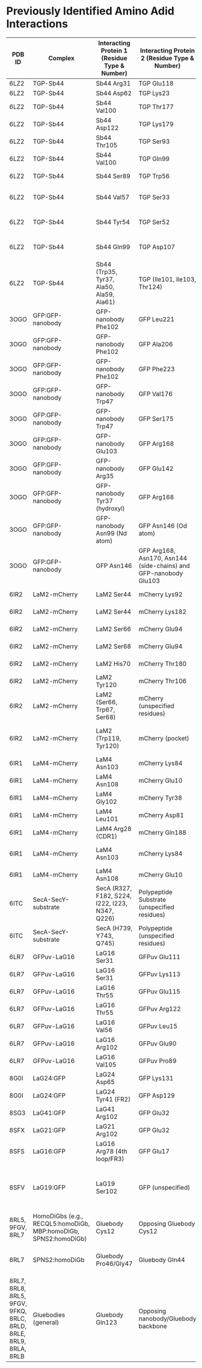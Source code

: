# Previously Identified Amino Adid Interactions 

| PDB ID | Complex | Interacting Protein 1 (Residue Type & Number) | Interacting Protein 2 (Residue Type & Number) | Type of Interaction |
|--------|---------|-----------------------------------------------|-----------------------------------------------|--------------------|
| 6LZ2   | TGP-Sb44 | Sb44 Arg31 | TGP Glu118 | Salt bridge |
| 6LZ2   | TGP-Sb44 | Sb44 Asp62 | TGP Lys23 | Salt bridge |
| 6LZ2   | TGP-Sb44 | Sb44 Val100 | TGP Thr177 | Hydrogen bond (side chain) |
| 6LZ2   | TGP-Sb44 | Sb44 Asp122 | TGP Lys179 | Hydrogen bond (side chain) |
| 6LZ2   | TGP-Sb44 | Sb44 Thr105 | TGP Ser93 | Hydrogen bond (side chain) |
| 6LZ2   | TGP-Sb44 | Sb44 Val100 | TGP Gln99 | Hydrogen bond (side chain) |
| 6LZ2   | TGP-Sb44 | Sb44 Ser89 | TGP Trp56 | Hydrogen bond (side chain) |
| 6LZ2   | TGP-Sb44 | Sb44 Val57 | TGP Ser33 | Hydrogen bond (backbone contribution) |
| 6LZ2   | TGP-Sb44 | Sb44 Tyr54 | TGP Ser52 | Hydrogen bond (backbone contribution) |
| 6LZ2   | TGP-Sb44 | Sb44 Gln99 | TGP Asp107 | Hydrogen bond (backbone contribution) |
| 6LZ2   | TGP-Sb44 | Sb44 (Trp35, Tyr37, Ala50, Ala59, Ala61) | TGP (Ile101, Ile103, Thr124) | Hydrophobic interaction (rich network) |
| 3OGO   | GFP:GFP-nanobody | GFP-nanobody Phe102 | GFP Leu221 | Hydrophobic interaction |
| 3OGO   | GFP:GFP-nanobody | GFP-nanobody Phe102 | GFP Ala206 | Hydrophobic interaction |
| 3OGO   | GFP:GFP-nanobody | GFP-nanobody Phe102 | GFP Phe223 | Hydrophobic interaction |
| 3OGO   | GFP:GFP-nanobody | GFP-nanobody Trp47 | GFP Val176 | Hydrophobic interaction |
| 3OGO   | GFP:GFP-nanobody | GFP-nanobody Trp47 | GFP Ser175 | Hydrophobic interaction |
| 3OGO   | GFP:GFP-nanobody | GFP-nanobody Glu103 | GFP Arg168 | Salt bridge |
| 3OGO   | GFP:GFP-nanobody | GFP-nanobody Arg35 | GFP Glu142 | Salt bridge |
| 3OGO   | GFP:GFP-nanobody | GFP-nanobody Tyr37 (hydroxyl) | GFP Arg168 | Hydrogen bond |
| 3OGO   | GFP:GFP-nanobody | GFP-nanobody Asn99 (Nd atom) | GFP Asn146 (Od atom) | Hydrogen bond (atom-specific) |
| 3OGO   | GFP:GFP-nanobody | GFP Asn146 | GFP Arg168, Asn170, Asn144 (side-chains) and GFP-nanobody Glu103 | Vicinity (buried hydrophilic environment) |
| 6IR2   | LaM2-mCherry | LaM2 Ser44 | mCherry Lys92 | Hydrogen bond (2.9 Å) |
| 6IR2   | LaM2-mCherry | LaM2 Ser44 | mCherry Lys182 | Hydrogen bond (2.9 Å) |
| 6IR2   | LaM2-mCherry | LaM2 Ser66 | mCherry Glu94 | Hydrogen bond (2.7 Å) |
| 6IR2   | LaM2-mCherry | LaM2 Ser68 | mCherry Glu94 | Hydrogen bond (2.6 Å) |
| 6IR2   | LaM2-mCherry | LaM2 His70 | mCherry Thr180 | Hydrogen bond (3.0 Å) |
| 6IR2   | LaM2-mCherry | LaM2 Tyr120 | mCherry Thr106 | Hydrogen bond (2.8 Å) |
| 6IR2   | LaM2-mCherry | LaM2 (Ser66, Trp67, Ser68) | mCherry (unspecified residues) | Hydrophobic interaction (strong) |
| 6IR2   | LaM2-mCherry | LaM2 (Trp119, Tyr120) | mCherry (pocket) | Hydrophobic interaction (insertion into pocket) |
| 6IR1   | LaM4-mCherry | LaM4 Asn103 | mCherry Lys84 | Hydrogen bond (2.9 Å) |
| 6IR1   | LaM4-mCherry | LaM4 Asn108 | mCherry Glu10 | Hydrogen bond (2.8 Å) |
| 6IR1   | LaM4-mCherry | LaM4 Gly102 | mCherry Tyr38 | Hydrogen bond (2.8 Å) |
| 6IR1   | LaM4-mCherry | LaM4 Leu101 | mCherry Asp81 | Hydrogen bond (3.0 Å) |
| 6IR1   | LaM4-mCherry | LaM4 Arg28 (CDR1) | mCherry Gln188 | Hydrogen bond (3.0 Å) |
| 6IR1   | LaM4-mCherry | LaM4 Asn103 | mCherry Lys84 | Van der Waals forces / surface complementarity |
| 6IR1   | LaM4-mCherry | LaM4 Asn108 | mCherry Glu10 | Hydrogen bond (specific) |
| 6ITC   | SecA-SecY-substrate | SecA (R327, F182, S224, I222, I223, N347, Q226) | Polypeptide Substrate (unspecified residues) | Interaction (clamp surrounding substrate) |
| 6ITC   | SecA-SecY-substrate | SecA (H739, Y743, Q745) | Polypeptide (unspecified residues) | Vicinity (THF region, no strong contacts) |
| 6LR7   | GFPuv-LaG16 | LaG16 Ser31 | GFPuv Glu111 | Hydrogen bond |
| 6LR7   | GFPuv-LaG16 | LaG16 Ser31 | GFPuv Lys113 | Hydrogen bond |
| 6LR7   | GFPuv-LaG16 | LaG16 Thr55 | GFPuv Glu115 | Hydrogen bond |
| 6LR7   | GFPuv-LaG16 | LaG16 Thr55 | GFPuv Arg122 | Hydrogen bond |
| 6LR7   | GFPuv-LaG16 | LaG16 Val56 | GFPuv Leu15 | Hydrophobic interaction |
| 6LR7   | GFPuv-LaG16 | LaG16 Arg102 | GFPuv Glu90 | Salt bridge |
| 6LR7   | GFPuv-LaG16 | LaG16 Val105 | GFPuv Pro89 | Hydrophobic interaction |
| 8G0I   | LaG24:GFP | LaG24 Asp65 | GFP Lys131 | Salt bridge |
| 8G0I   | LaG24:GFP | LaG24 Tyr41 (FR2) | GFP Asp129 | Hydrogen bond |
| 8SG3   | LaG41:GFP | LaG41 Arg102 | GFP Glu32 | Electrostatic interaction |
| 8SFX   | LaG21:GFP | LaG21 Arg102 | GFP Glu32 | Electrostatic interaction |
| 8SFS   | LaG16:GFP | LaG16 Arg78 (4th loop/FR3) | GFP Glu17 | Electrostatic interaction (salt bridge) |
| 8SFV   | LaG19:GFP | LaG19 Ser102 | GFP (unspecified) | No reported direct interaction (Ser102 does not participate in binding) |
| 8RL5, 9FGV, 8RL7 | HomoDiGbs (e.g., RECQL5:homoDiGb, MBP:homoDiGb, SPNS2:homoDiGb) | Gluebody Cys12 | Opposing Gluebody Cys12 | Disulfide bond (intramolecular) |
| 8RL7   | SPNS2:homoDiGb | Gluebody Pro46/Gly47 | Gluebody Gln44 | Interaction (shifted minimum in interface) |
| 8RL7, 8RL8, 8RL5, 9FGV, 9FKQ, 8RLC, 8RLD, 8RLE, 8RL9, 8RLA, 8RLB | Gluebodies (general) | Gluebody Gln123 | Opposing nanobody/Gluebody backbone | Hydrogen bond (supporting residue) |

